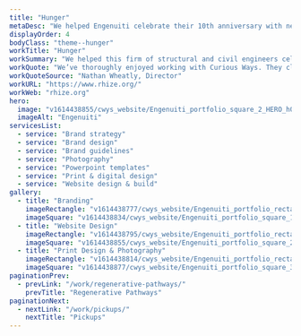 ```yaml
---
title: "Hunger"
metaDesc: "We helped Engenuiti celebrate their 10th anniversary with new branding and website."
displayOrder: 4
bodyClass: "theme--hunger"
workTitle: "Hunger"
workSummary: "We helped this firm of structural and civil engineers celebrate their 10th anniversary with new branding and website."
workQuote: "We’ve thoroughly enjoyed working with Curious Ways. They clearly invested heavily in developing an excellent understanding of us and our practice, helping us understand our own needs and working with us to develop our brand identity. We’ve been in expert hands throughout whilst enjoying participating fully in their creative process."
workQuoteSource: "Nathan Wheatly, Director"
workURL: "https://www.rhize.org/"
workWeb: "rhize.org"
hero:
  image: "v1614438855/cwys_website/Engenuiti_portfolio_square_2_HERO_h0dajb"
  imageAlt: "Engenuiti"
servicesList:
  - service: "Brand strategy"
  - service: "Brand design"
  - service: "Brand guidelines"
  - service: "Photography"
  - service: "Powerpoint templates"
  - service: "Print & digital design"
  - service: "Website design & build"
gallery:
  - title: "Branding"
    imageRectangle: "v1614438777/cwys_website/Engenuiti_portfolio_rectangle_1_xdyxyo"
    imageSquare: "v1614438834/cwys_website/Engenuiti_portfolio_square_1_zrfquh"
  - title: "Website Design"
    imageRectangle: "v1614438795/cwys_website/Engenuiti_portfolio_rectangle_2_ymzimg"
    imageSquare: "v1614438855/cwys_website/Engenuiti_portfolio_square_2_HERO_h0dajb"
  - title: "Print Design & Photography"
    imageRectangle: "v1614438814/cwys_website/Engenuiti_portfolio_rectangle_3_kpqkc9"
    imageSquare: "v1614438877/cwys_website/Engenuiti_portfolio_square_3_m7awsc"
paginationPrev:
  - prevLink: "/work/regenerative-pathways/"
    prevTitle: "Regenerative Pathways"
paginationNext:
  - nextLink: "/work/pickups/"
    nextTitle: "Pickups"
---
```

